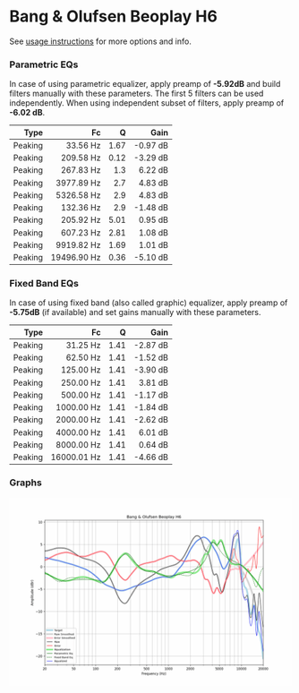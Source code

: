 # Bang & Olufsen Beoplay H6
See [usage instructions](https://github.com/jaakkopasanen/AutoEq#usage) for more options and info.

### Parametric EQs
In case of using parametric equalizer, apply preamp of **-5.92dB** and build filters manually
with these parameters. The first 5 filters can be used independently.
When using independent subset of filters, apply preamp of **-6.02 dB**.

| Type    | Fc          |    Q | Gain     |
|--------:|------------:|-----:|---------:|
| Peaking | 33.56 Hz    | 1.67 | -0.97 dB |
| Peaking | 209.58 Hz   | 0.12 | -3.29 dB |
| Peaking | 267.83 Hz   | 1.3  | 6.22 dB  |
| Peaking | 3977.89 Hz  | 2.7  | 4.83 dB  |
| Peaking | 5326.58 Hz  | 2.9  | 4.83 dB  |
| Peaking | 132.36 Hz   | 2.9  | -1.48 dB |
| Peaking | 205.92 Hz   | 5.01 | 0.95 dB  |
| Peaking | 607.23 Hz   | 2.81 | 1.08 dB  |
| Peaking | 9919.82 Hz  | 1.69 | 1.01 dB  |
| Peaking | 19496.90 Hz | 0.36 | -5.10 dB |

### Fixed Band EQs
In case of using fixed band (also called graphic) equalizer, apply preamp of **-5.75dB**
(if available) and set gains manually with these parameters.

| Type    | Fc          |    Q | Gain     |
|--------:|------------:|-----:|---------:|
| Peaking | 31.25 Hz    | 1.41 | -2.87 dB |
| Peaking | 62.50 Hz    | 1.41 | -1.52 dB |
| Peaking | 125.00 Hz   | 1.41 | -3.90 dB |
| Peaking | 250.00 Hz   | 1.41 | 3.81 dB  |
| Peaking | 500.00 Hz   | 1.41 | -1.17 dB |
| Peaking | 1000.00 Hz  | 1.41 | -1.84 dB |
| Peaking | 2000.00 Hz  | 1.41 | -2.62 dB |
| Peaking | 4000.00 Hz  | 1.41 | 6.01 dB  |
| Peaking | 8000.00 Hz  | 1.41 | 0.64 dB  |
| Peaking | 16000.01 Hz | 1.41 | -4.66 dB |

### Graphs
![](./Bang%20&%20Olufsen%20Beoplay%20H6.png)